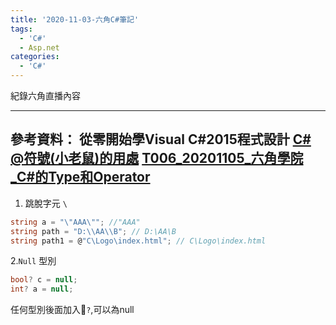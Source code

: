 ```yaml
---
title: '2020-11-03-六角C#筆記'
tags:
  - 'C#'
  - Asp.net
categories:
  - 'C#'
---
```

紀錄六角直播內容
<!-- more -->
---
參考資料：
從零開始學Visual C#2015程式設計
[C# @符號(小老鼠)的用處](https://blog.xuite.net/david670919/twblog/499762471)
[T006_20201105_六角學院_C#的Type和Operator](https://ithandyguytutorial.blogspot.com/2020/10/t00620201105ctypeoperator.html?fbclid=IwAR0ml9ZZlyUCMexi5jt1EbU1vRxI0Yip_qQz5jYQfCda_FQSlUkc3gsz5Fo)
---

1. 跳脫字元 `\`
```C#
string a = "\"AAA\""; //"AAA"
string path = "D:\\AA\\B"; // D:\AA\B
string path1 = @"C\Logo\index.html"; // C\Logo\index.html
```

2.`Null` 型別
```C#
bool? c = null;
int? a = null;
```
任何型別後面加入`?`,可以為null
